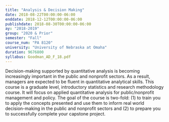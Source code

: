 ```yaml
---
title: "Analysis & Decision Making"
date: 2018-08-22T00:00:00-06:00
enddate: 2018-12-12T00:00:00-06:00
publishdate: 2018-08-30T00:00:00-06:00
ay: "2018-2019"
group: "2020 & Prior"
semester: "Fall"
course_num: "PA 8120"
university: "University of Nebraska at Omaha"
duration: 9676800
syllabus: Goodman_AD_F_18.pdf
---
```


Decision-making supported by quantitative analysis is becoming increasingly important in the public and nonprofit sectors. As a result, managers are expected to be fluent in quantitative analytical skills. This course is a graduate level, introductory statistics and research methodology course. It will focus on applied quantitative analysis for public/nonprofit management and policy. The goal of the course is two-fold: (1) to train you to apply the concepts presented and use them to inform real world decision-making in the public and nonprofit sectors and (2) to prepare you to successfully complete your capstone project.

